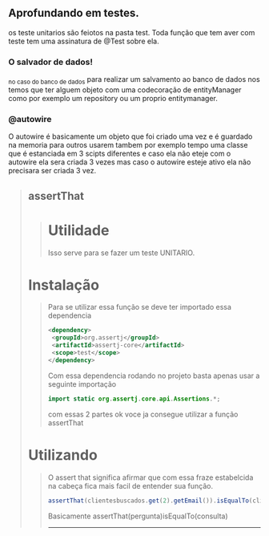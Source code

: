 ## Aprofundando em testes.
os teste unitarios são feiotos na pasta test.
Toda função que tem aver com teste tem uma assinatura de @Test sobre ela.
### O salvador de dados!
<sub>no caso do banco de dados</sub>
para realizar um salvamento ao banco de dados nos temos que ter alguem objeto com uma codecoração de entityManager como por exemplo um repository ou um proprio entitymanager.

### @autowire
O autowire é basicamente um objeto que foi criado uma vez e é guardado na memoria para outros usarem tambem por exemplo tempo uma classe que é estanciada em 3 scipts diferentes e caso ela não eteje com o autowire ela sera criada 3 vezes mas caso o autowire esteje ativo ela não precisara ser criada 3 vez.

>## assertThat
>># Utilidade
>>Isso serve para se fazer um teste UNITARIO. 
># Instalação
>> Para se utilizar essa função se deve ter importado essa dependencia
>>~~~xml
>><dependency>
>>	<groupId>org.assertj</groupId>
>>	<artifactId>assertj-core</artifactId>
>>	<scope>test</scope>
>></dependency>
>>~~~
>>Com essa dependencia rodando no projeto basta apenas usar a seguinte importação
>>~~~Java
>>import static org.assertj.core.api.Assertions.*;
>>~~~
>>com essas 2 partes ok voce ja consegue utilizar a função assertThat
># Utilizando
>>O assert that significa afirmar que com essa fraze estabelcida na cabeça fica mais facil de entender sua função.
>>~~~Java
>> assertThat(clientesbuscados.get(2).getEmail()).isEqualTo(cli.getEmail());
>>~~~
>>Basicamente assertThat(pergunta)isEqualTo(consulta)
>>
>>---
